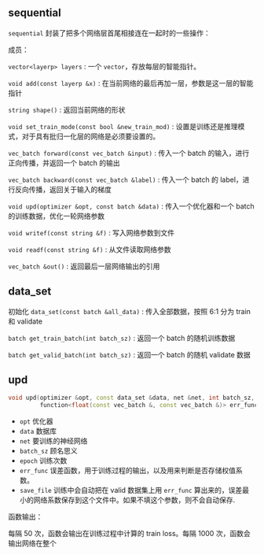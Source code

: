 
## sequential

`sequential` 封装了把多个网络层首尾相接连在一起时的一些操作：

成员：

`vector<layerp> layers`
: 一个 `vector`，存放每层的智能指针。

`void add(const layerp &x)`
: 在当前网络的最后再加一层，参数是这一层的智能指针

`string shape()`
: 返回当前网络的形状

`void set_train_mode(const bool &new_train_mod)`
: 设置是训练还是推理模式，对于具有批归一化层的网络是必须要设置的。

`vec_batch forward(const vec_batch &input)`
: 传入一个 batch 的输入，进行正向传播，并返回一个 batch 的输出

`vec_batch backward(const vec_batch &label)`
: 传入一个 batch 的 label，进行反向传播，返回关于输入的梯度

`void upd(optimizer &opt, const batch &data)`
: 传入一个优化器和一个 batch 的训练数据，优化一轮网络参数

`void writef(const string &f)`
: 写入网络参数到文件

`void readf(const string &f)`
: 从文件读取网络参数 

`vec_batch &out()`
: 返回最后一层网络输出的引用

## data_set

初始化 `data_set(const batch &all_data)`
: 传入全部数据，按照 6:1 分为 train 和 validate

`batch get_train_batch(int batch_sz)`
: 返回一个 batch 的随机训练数据

`batch get_valid_batch(int batch_sz)`
: 返回一个 batch 的随机 validate 数据


## upd

```cpp
void upd(optimizer &opt, const data_set &data, net &net, int batch_sz, int epoch,
         function<float(const vec_batch &, const vec_batch &)> err_func, const string &save_file = "") 
```

- `opt` 优化器
- `data` 数据库
- `net` 要训练的神经网络
- `batch_sz` 顾名思义
- `epoch` 训练次数
- `err_func` 误差函数，用于训练过程的输出，以及用来判断是否存储权值系数。
- `save_file` 训练中会自动把在 valid 数据集上用 `err_func` 算出来的，误差最小的网络系数保存到这个文件中。如果不填这个参数，则不会自动保存.

函数输出：

每隔 50 次，函数会输出在训练过程中计算的 train loss。每隔 1000 次，函数会输出网络在整个


